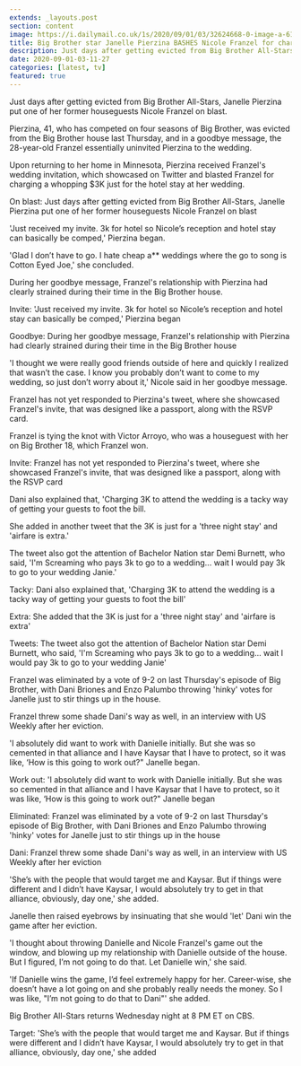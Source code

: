 ```yaml
---
extends: _layouts.post
section: content
image: https://i.dailymail.co.uk/1s/2020/09/01/03/32624668-0-image-a-61_1598925671578.jpg 
title: Big Brother star Janelle Pierzina BASHES Nicole Franzel for charging $3K to attend her wedding 
description: Just days after getting evicted from Big Brother All-Stars, Janelle Pierzina put one of her former houseguests Nicole Franzel on blast. 
date: 2020-09-01-03-11-27 
categories: [latest, tv] 
featured: true 
--- 
```

Just days after getting evicted from Big Brother All-Stars, Janelle Pierzina put one of her former houseguests Nicole Franzel on blast.

Pierzina, 41, who has competed on four seasons of Big Brother, was evicted from the Big Brother house last Thursday, and in a goodbye message, the 28-year-old Franzel essentially uninvited Pierzina to the wedding.

Upon returning to her home in Minnesota, Pierzina received Franzel's wedding invitation, which showcased on Twitter and blasted Franzel for charging a whopping $3K just for the hotel stay at her wedding.

On blast: Just days after getting evicted from Big Brother All-Stars, Janelle Pierzina put one of her former houseguests Nicole Franzel on blast

'Just received my invite. 3k for hotel so Nicole’s reception and hotel stay can basically be comped,' Pierzina began.

'Glad I don’t have to go. I hate cheap a** weddings where the go to song is Cotton Eyed Joe,' she concluded.

During her goodbye message, Franzel's relationship with Pierzina had clearly strained during their time in the Big Brother house.

Invite: 'Just received my invite. 3k for hotel so Nicole’s reception and hotel stay can basically be comped,' Pierzina began

Goodbye: During her goodbye message, Franzel's relationship with Pierzina had clearly strained during their time in the Big Brother house

'I thought we were really good friends outside of here and quickly I realized that wasn’t the case. I know you probably don’t want to come to my wedding, so just don’t worry about it,' Nicole said in her goodbye message.

Franzel has not yet responded to Pierzina's tweet, where she showcased Franzel's invite, that was designed like a passport, along with the RSVP card.

Franzel is tying the knot with Victor Arroyo, who was a houseguest with her on Big Brother 18, which Franzel won.  

Invite: Franzel has not yet responded to Pierzina's tweet, where she showcased Franzel's invite, that was designed like a passport, along with the RSVP card

Dani also explained that, 'Charging 3K to attend the wedding is a tacky way of getting your guests to foot the bill.

She added in another tweet that the 3K is just for a 'three night stay' and 'airfare is extra.'

The tweet also got the attention of Bachelor Nation star Demi Burnett, who said, 'I'm Screaming who pays 3k to go to a wedding... wait I would pay 3k to go to your wedding Janie.' 

Tacky: Dani also explained that, 'Charging 3K to attend the wedding is a tacky way of getting your guests to foot the bill'

Extra: She added that the 3K is just for a 'three night stay' and 'airfare is extra'

Tweets: The tweet also got the attention of Bachelor Nation star Demi Burnett, who said, 'I'm Screaming who pays 3k to go to a wedding... wait I would pay 3k to go to your wedding Janie'

Franzel was eliminated by a vote of 9-2 on last Thursday's episode of Big Brother, with Dani Briones and Enzo Palumbo throwing 'hinky' votes for Janelle just to stir things up in the house.

Franzel threw some shade Dani's way as well, in an interview with US Weekly after her eviction.

'I absolutely did want to work with Danielle initially. But she was so cemented in that alliance and I have Kaysar that I have to protect, so it was like, ‘How is this going to work out?" Janelle began.

Work out: 'I absolutely did want to work with Danielle initially. But she was so cemented in that alliance and I have Kaysar that I have to protect, so it was like, ‘How is this going to work out?" Janelle began

Eliminated: Franzel was eliminated by a vote of 9-2 on last Thursday's episode of Big Brother, with Dani Briones and Enzo Palumbo throwing 'hinky' votes for Janelle just to stir things up in the house

Dani: Franzel threw some shade Dani's way as well, in an interview with US Weekly after her eviction

'She’s with the people that would target me and Kaysar. But if things were different and I didn’t have Kaysar, I would absolutely try to get in that alliance, obviously, day one,' she added.

Janelle then raised eyebrows by insinuating that she would 'let' Dani win the game after her eviction.

'I thought about throwing Danielle and Nicole Franzel's game out the window, and blowing up my relationship with Danielle outside of the house. But I figured, I’m not going to do that. Let Danielle win,' she said.

'If Danielle wins the game, I’d feel extremely happy for her. Career-wise, she doesn’t have a lot going on and she probably really needs the money. So I was like, "I’m not going to do that to Dani"' she added.

Big Brother All-Stars returns Wednesday night at 8 PM ET on CBS. 

Target: 'She’s with the people that would target me and Kaysar. But if things were different and I didn’t have Kaysar, I would absolutely try to get in that alliance, obviously, day one,' she added

